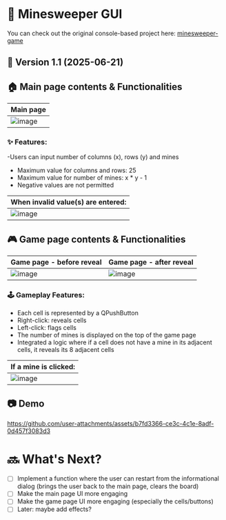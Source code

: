 # 🧨 Minesweeper GUI
You can check out the original console-based project here: [minesweeper-game](https://github.com/AshleyKimm/minesweeper-game)

## 📌 Version 1.1 (2025-06-21)

## 🏠 Main page contents & Functionalities
| Main page  |
| ------------- | 
| ![image](https://github.com/user-attachments/assets/e5373dd1-f8b2-40d1-9d77-59e4a51876b3) | 


### ✨ Features:
-Users can input number of columns (x), rows (y) and mines
  - Maximum value for columns and rows: 25
  - Maximum value for number of mines: x * y - 1
  - Negative values are not permitted


| When invalid value(s) are entered:  |
| ------------- | 
| ![image](https://github.com/user-attachments/assets/f930e2ca-021b-4392-bf30-63d2b6bf296a) | 

## 🎮 Game page contents & Functionalities
| Game page - before reveal  | Game page - after reveal |
| ------------- | ------------- |
| ![image](https://github.com/user-attachments/assets/e982ed1b-c057-4b19-b82a-dd34421ade01) | ![image](https://github.com/user-attachments/assets/c59e61a8-303d-432c-b7c8-3ff5510540ad) |

### 🕹️ Gameplay Features:
- Each cell is represented by a QPushButton
- Right-click: reveals cells
- Left-click: flags cells
- The number of mines is displayed on the top of the game page
- Integrated a logic where if a cell does not have a mine in its adjacent cells, it reveals its 8 adjacent cells

  
| If a mine is clicked:  |
| ------------- | 
| ![image](https://github.com/user-attachments/assets/f703101c-c8e0-4db6-b526-16366e5efa3e) | 

## 📷 Demo

https://github.com/user-attachments/assets/b7fd3366-ce3c-4c1e-8adf-0d457f3083d3
# 🔜 What's Next?

- [ ] Implement a function where the user can restart from the informational dialog (brings the user back to the main page, clears the board)
- [ ] Make the main page UI more engaging
- [ ] Make the game page UI more engaging (especially the cells/buttons)
- [ ] Later: maybe add effects?
